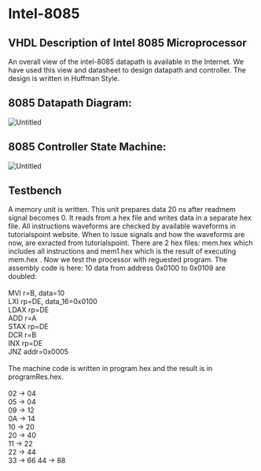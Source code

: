 # Intel-8085
VHDL Description of Intel 8085 Microprocessor
-----------------------------------------------------------------------------------------------------------
An overall view of the intel-8085 datapath is available in the Internet. We have used this view and datasheet to design datapath and controller. The design is written in Huffman Style.<br />


## 8085 Datapath Diagram:
![Untitled](https://github.com/AmirmahdiJoudi/Intel-8085/assets/79690242/a991df61-843e-47ec-aee4-80b91201da71)


## 8085 Controller State Machine:
![Untitled](https://github.com/AmirmahdiJoudi/Intel-8085/assets/79690242/336d970d-3b00-4ed7-ab69-5b3aedd586a1)


## Testbench
A memory unit is written. This unit prepares data 20 ns after readmem signal becomes 0. It reads from a hex file and writes data in a separate hex file.
All instructions waveforms are checked by available waveforms in tutorialspoint website. When to issue signals and how the waveforms are now, are exracted from tutorialspoint. There are 2 hex files: mem.hex which includes all instructions and mem1.hex which is the result of executing mem.hex .
Now we test the processor with reguested program. The assembly code is here: 10 data from address 0x0100 to 0x0109 are doubled:<br /><br />
MVI r=B, data=10<br />
LXI rp=DE, data_16=0x0100<br />
LDAX rp=DE<br />
ADD r=A<br />
STAX rp=DE<br />
DCR r=B<br />
INX rp=DE<br />
JNZ addr=0x0005<br />
<br />
The machine code is written in program.hex and the result is in programRes.hex.<br />
<br />
02   &#8594; 04       
05   &#8594; 04     
09   &#8594; 12      
0A  &#8594; 14  
10   &#8594; 20      
20   &#8594; 40       
11   &#8594; 22   
22   &#8594; 44     
33   &#8594; 66
44   &#8594; 88      
<br />

